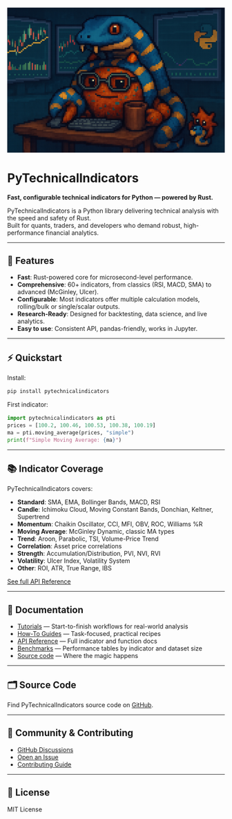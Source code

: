 ![PyTechnicalIndicators Banner](assets/pytechnicalindicators_banner.png)

# PyTechnicalIndicators

**Fast, configurable technical indicators for Python — powered by Rust.**

PyTechnicalIndicators is a Python library delivering technical analysis with the speed and safety of Rust.  
Built for quants, traders, and developers who demand robust, high-performance financial analytics.

---

## 🚀 Features

- **Fast**: Rust-powered core for microsecond-level performance.
- **Comprehensive**: 60+ indicators, from classics (RSI, MACD, SMA) to advanced (McGinley, Ulcer).
- **Configurable**: Most indicators offer multiple calculation models, rolling/bulk or single/scalar outputs.
- **Research-Ready**: Designed for backtesting, data science, and live analytics.
- **Easy to use**: Consistent API, pandas-friendly, works in Jupyter.

---

## ⚡ Quickstart

Install:

```bash
pip install pytechnicalindicators
```

First indicator:

```python
import pytechnicalindicators as pti
prices = [100.2, 100.46, 100.53, 100.38, 100.19]
ma = pti.moving_average(prices, "simple")
print(f"Simple Moving Average: {ma}")
```

---

## 📚 Indicator Coverage

PyTechnicalIndicators covers:

- **Standard**: SMA, EMA, Bollinger Bands, MACD, RSI
- **Candle**: Ichimoku Cloud, Moving Constant Bands, Donchian, Keltner, Supertrend
- **Momentum**: Chaikin Oscillator, CCI, MFI, OBV, ROC, Williams %R
- **Moving Average**: McGinley Dynamic, classic MA types
- **Trend**: Aroon, Parabolic, TSI, Volume-Price Trend
- **Correlation**: Asset price correlations
- **Strength**: Accumulation/Distribution, PVI, NVI, RVI
- **Volatility**: Ulcer Index, Volatility System
- **Other**: ROI, ATR, True Range, IBS

[See full API Reference](api/index.md)

---

## 📖 Documentation

- [Tutorials](tutorials/index.md) — Start-to-finish workflows for real-world analysis
- [How-To Guides](howto/index.md) — Task-focused, practical recipes
- [API Reference](api/index.md) — Full indicator and function docs
- [Benchmarks](benchmarks/index.md) — Performance tables by indicator and dataset size
- [Source code](https://github.com/chironmind/PyTechnicalIndicators) — Where the magic happens

---

## 🗂️ Source Code

Find PyTechnicalIndicators source code on [GitHub](https://github.com/chironmind/PyTechnicalIndicators).

---

## 🤝 Community & Contributing

- [GitHub Discussions](https://github.com/chironmind/PyTechnicalIndicators/discussions)
- [Open an Issue](https://github.com/chironmind/PyTechnicalIndicators/issues)
- [Contributing Guide](https://github.com/chironmind/PyTechnicalIndicators/blob/main/CONTRIBUTING.md)

---

## 📄 License

MIT License

